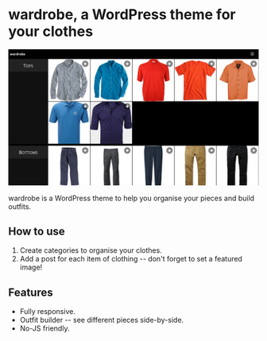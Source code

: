 wardrobe, a WordPress theme for your clothes
============================================

![screenshot](src/assets/screenshot.png)

wardrobe is a WordPress theme to help you organise your pieces and build
outfits.


## How to use

 1. Create categories to organise your clothes.
 2. Add a post for each item of clothing -- don't forget to set a featured 
   image!


## Features

 * Fully responsive.
 * Outfit builder -- see different pieces side-by-side.
 * No-JS friendly.
